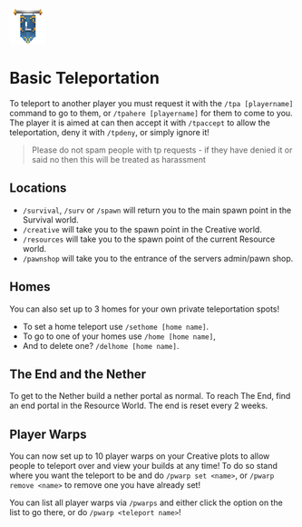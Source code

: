 ![ribbon](L-ribbon.png) 

# Basic Teleportation

To teleport to another player you must request it with the `/tpa [playername]` command to go to them, or `/tpahere [playername]` for them to come to you.
The player it is aimed at can then accept it with `/tpaccept` to allow the teleportation, deny it with `/tpdeny`, or simply ignore it!
>Please do not spam people with tp requests - if they have denied it or said no then this will be treated as harassment

## Locations

- `/survival`, `/surv` or `/spawn` will return you to the main spawn point in the Survival world.
- `/creative` will take you to the spawn point in the Creative world.
- `/resources` will take you to the spawn point of the current Resource world.
- `/pawnshop` will take you to the entrance of the servers admin/pawn shop.

## Homes
You can also set up to 3 homes for your own private teleportation spots!
- To set a home teleport use `/sethome [home name]`.
- To go to one of your homes use `/home [home name]`,
- And to delete one? `/delhome [home name]`.

## The End and the Nether

To get to the Nether build a nether portal as normal.
To reach The End, find an end portal in the Resource World. The end is reset every 2 weeks.

## Player Warps

You can now set up to 10 player warps on your Creative plots to allow people to teleport over and view your builds at any time!
To do so stand where you want the teleport to be and do `/pwarp set <name>`, or `/pwarp remove <name>` to remove one you have already set!

You can list all player warps via `/pwarps` and either click the option on the list to go there, or do `/pwarp <teleport name>`!
